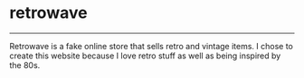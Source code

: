 # retrowave
--------------------------------------------------------------
Retrowave is a fake online store that sells retro and vintage items.
I chose to create this website because I love retro stuff as well as being inspired by the 80s.
